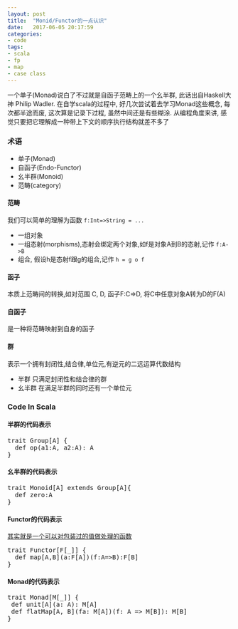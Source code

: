 ```yaml
---
layout: post
title:  "Monid/Functor的一点认识"
date:   2017-06-05 20:17:59
categories: 
- code 
tags:
- scala
- fp
- map
- case class
---
```

一个单子(Monad)说白了不过就是自函子范畴上的一个幺半群, 此话出自Haskell大神 Philip Wadler. 在自学scala的过程中, 好几次尝试着去学习Monad这些概念, 每次都半途而废, 这次算是记录下过程, 虽然中间还是有些糊涂. 从编程角度来讲, 感觉只要把它理解成一种带上下文的顺序执行结构就差不多了

### 术语
* 单子(Monad)
* 自函子(Endo-Functor)
* 幺半群(Monoid)
* 范畴(category)

#### 范畴
我们可以简单的理解为函数 `f:Int=>String = ...`
* 一组对象
* 一组态射(morphisms),态射会绑定两个对象,如f是对象A到B的态射,记作 `f:A->B`
* 组合, 假设h是态射f跟g的组合,记作 `h = g o f`

#### 函子
本质上范畴间的转换,如对范围 C, D, 函子F:C=>D, 将C中任意对象A转为D的F(A)

#### 自函子
是一种将范畴映射到自身的函子 

#### 群
表示一个拥有封闭性,结合律,单位元,有逆元的二远运算代数结构 
* 半群  只满足封闭性和结合律的群
* 幺半群  在满足半群的同时还有一个单位元

### Code In Scala

#### 半群的代码表示
<pre>trait Group[A] {
  def op(a1:A, a2:A): A
}</pre>

#### 幺半群的代码表示
<pre>trait Monoid[A] extends Group[A]{
  def zero:A
}</pre>

#### Functor的代码表示
[其实就是一个可以对包装过的值做处理的函数](https://github.com/bobxwang/scala-tour/blob/master/src/main/scala/com/bob/scalatour/fp/ffunc.scala)
<pre>trait Functor[F[_]] {
  def map[A,B](a:F[A])(f:A=>B):F[B]
}</pre>

#### Monad的代码表示 
<pre>trait Monad[M[_]] {
 def unit[A](a: A): M[A]
 def flatMap[A, B](fa: M[A])(f: A => M[B]): M[B]
}</pre>

